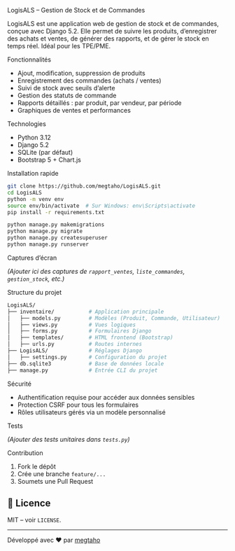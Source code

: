 LogisALS – Gestion de Stock et de Commandes

LogisALS est une application web de gestion de stock et de commandes, conçue avec Django 5.2. Elle permet de suivre les produits, d’enregistrer des achats et ventes, de générer des rapports, et de gérer le stock en temps réel. Idéal pour les TPE/PME.

Fonctionnalités

- Ajout, modification, suppression de produits
- Enregistrement des commandes (achats / ventes)
- Suivi de stock avec seuils d’alerte
- Gestion des statuts de commande
- Rapports détaillés : par produit, par vendeur, par période
- Graphiques de ventes et performances

Technologies

- Python 3.12
- Django 5.2
- SQLite (par défaut)
- Bootstrap 5 + Chart.js

Installation rapide

```bash
git clone https://github.com/megtaho/LogisALS.git
cd LogisALS
python -m venv env
source env/bin/activate  # Sur Windows: env\Scripts\activate
pip install -r requirements.txt

python manage.py makemigrations
python manage.py migrate
python manage.py createsuperuser
python manage.py runserver
```

Captures d’écran

*(Ajouter ici des captures de `rapport_ventes`, `liste_commandes`, `gestion_stock`, etc.)*

Structure du projet

```bash
LogisALS/
├── inventaire/           # Application principale
│   ├── models.py         # Modèles (Produit, Commande, Utilisateur)
│   ├── views.py          # Vues logiques
│   ├── forms.py          # Formulaires Django
│   ├── templates/        # HTML frontend (Bootstrap)
│   ├── urls.py           # Routes internes
├── LogisALS/             # Réglages Django
│   ├── settings.py       # Configuration du projet
├── db.sqlite3            # Base de données locale
├── manage.py             # Entrée CLI du projet
```

Sécurité

- Authentification requise pour accéder aux données sensibles
- Protection CSRF pour tous les formulaires
- Rôles utilisateurs gérés via un modèle personnalisé

Tests

*(Ajouter des tests unitaires dans `tests.py`)*

Contribution

1. Fork le dépôt
2. Crée une branche `feature/...`
3. Soumets une Pull Request

## 📄 Licence

MIT – voir `LICENSE`.

---

Développé avec ❤️ par [megtaho](https://github.com/megtaho)   
